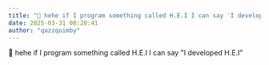 ```yaml
---
title: "💭 hehe if I program something called H.E.I I can say 'I developed H.E.I'"
date: 2025-03-31 08:20:41
author: "qazzquimby"
---
```


💭 hehe if I program something called H.E.I I can say "I developed H.E.I"